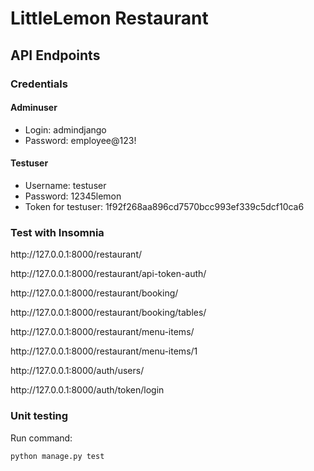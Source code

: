 # LittleLemon Restaurant

<h2>API Endpoints</h2>

<h3>Credentials</h3>

#### Adminuser
- Login: admindjango
- Password: employee@123!

#### Testuser
- Username: testuser
- Password: 12345lemon
- Token for testuser: 1f92f268aa896cd7570bcc993ef339c5dcf10ca6

<h3>Test with Insomnia</h3>


<p>http://127.0.0.1:8000/restaurant/</p>
<p>http://127.0.0.1:8000/restaurant/api-token-auth/</p>
<p>http://127.0.0.1:8000/restaurant/booking/</p>
<p>http://127.0.0.1:8000/restaurant/booking/tables/</p> 
<p>http://127.0.0.1:8000/restaurant/menu-items/</p>
<p>http://127.0.0.1:8000/restaurant/menu-items/1</p>
<p>http://127.0.0.1:8000/auth/users/</p>
<p>http://127.0.0.1:8000/auth/token/login</p>


<h3>Unit testing</h3>

Run command:

    python manage.py test